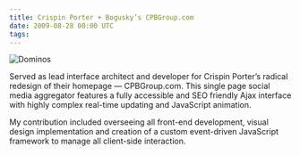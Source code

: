 ```yaml
---
title: Crispin Porter + Bogusky’s CPBGroup.com
date: 2009-08-28 00:00 UTC
tags:
---
```


![Dominos](/images/portfolio/cpbgroup.jpg)

Served as lead interface architect and developer for Crispin Porter’s radical redesign of their homepage — CPBGroup.com. This single page social media aggregator features a fully accessible and SEO friendly Ajax interface with highly complex real-time updating and JavaScript animation.

My contribution included overseeing all front-end development, visual design implementation and creation of a custom event-driven JavaScript framework to manage all client-side interaction.

